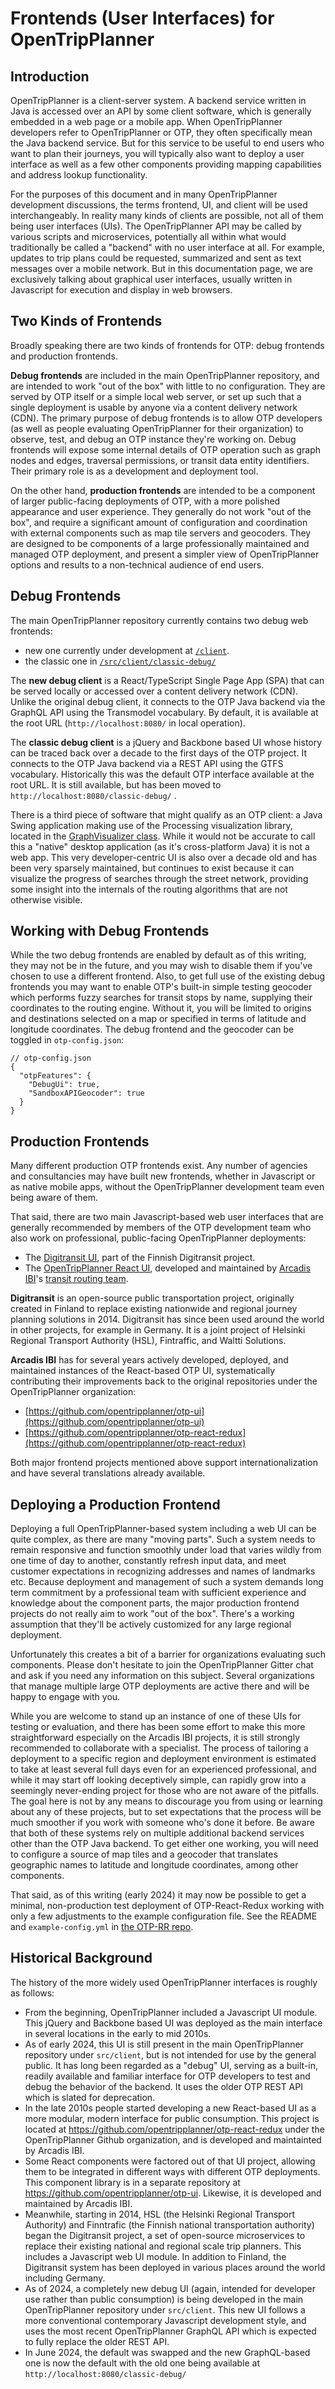 # Frontends (User Interfaces) for OpenTripPlanner

## Introduction

OpenTripPlanner is a client-server system. A backend service written in Java is accessed over an API by some client software, which is generally embedded in a web page or a mobile app. When OpenTripPlanner developers refer to OpenTripPlanner or OTP, they often specifically mean the Java backend service. But for this service to be useful to end users who want to plan their journeys, you will typically also want to deploy a user interface as well as a few other components providing mapping capabilities and address lookup functionality.

For the purposes of this document and in many OpenTripPlanner development discussions, the terms frontend, UI, and client will be used interchangeably. In reality many kinds of clients are possible, not all of them being user interfaces (UIs). The OpenTripPlanner API may be called by various scripts and microservices, potentially all within what would traditionally be called a "backend" with no user interface at all. For example, updates to trip plans could be requested, summarized and sent as text messages over a mobile network. But in this documentation page, we are exclusively talking about graphical user interfaces, usually written in Javascript for execution and display in web browsers.

## Two Kinds of Frontends

Broadly speaking there are two kinds of frontends for OTP: debug frontends and production frontends. 

**Debug frontends** are included in the main OpenTripPlanner repository, and are intended to work "out of the box" with little to no configuration. They are served by OTP itself or a simple local web server, or set up such that a single deployment is usable by anyone via a content delivery network (CDN). The primary purpose of debug frontends is to allow OTP developers (as well as people evaluating OpenTripPlanner for their organization) to observe, test, and debug an OTP instance they're working on. Debug frontends will expose some internal details of OTP operation such as graph nodes and edges, traversal permissions, or transit data entity identifiers. Their primary role is as a development and deployment tool.

On the other hand, **production frontends** are intended to be a component of larger public-facing deployments of OTP, with a more polished appearance and user experience. They generally do not work "out of the box", and require a significant amount of configuration and coordination with external components such as map tile servers and geocoders. They are designed to be components of a large professionally maintained and managed OTP deployment, and present a simpler view of OpenTripPlanner options and results to a non-technical audience of end users. 

## Debug Frontends

The main OpenTripPlanner repository currently contains two debug web frontends: 

- new one currently under development at [`/client`](https://github.com/opentripplanner/OpenTripPlanner/tree/dev-2.x/client).
- the classic one in [`/src/client/classic-debug/`](https://github.com/opentripplanner/OpenTripPlanner/tree/dev-2.x/src/client/classic-debug) 

The **new debug client** is a React/TypeScript Single Page App (SPA) that can be served locally or accessed over a content delivery network (CDN). 
Unlike the original debug client, it connects to the OTP Java backend via the GraphQL API using the Transmodel vocabulary. By default, it is available at the root URL (`http://localhost:8080/` in local operation).

The **classic debug client** is a jQuery and Backbone based UI whose history can be traced back over a decade to the first days of the OTP project. 
It connects to the OTP Java backend via a REST API using the GTFS vocabulary. Historically this was the default OTP interface available at the root URL.
It is still available, but has been moved to `http://localhost:8080/classic-debug/` .

There is a third piece of software that might qualify as an OTP client: a Java Swing application making use of the Processing visualization library, 
located in the [GraphVisualizer class](https://github.com/opentripplanner/OpenTripPlanner/blob/dev-2.x/src/main/java/org/opentripplanner/visualizer/GraphVisualizer.java). 
While it would not be accurate to call this a "native" desktop application (as it's cross-platform Java) it is not a web app. This very developer-centric 
UI is also over a decade old and has been very sparsely maintained, but continues to exist because it can visualize the progress of searches through the 
street network, providing some insight into the internals of the routing algorithms that are not otherwise visible.

## Working with Debug Frontends

While the two debug frontends are enabled by default as of this writing, they may not be in the future, and you may wish to disable them if you've chosen to use a different frontend. 
Also, to get full use of the existing debug frontends you may want to enable OTP's built-in simple testing geocoder which performs fuzzy searches for 
transit stops by name, supplying their coordinates to the routing engine. Without it, you will be limited to origins and destinations selected on a map or 
specified in terms of latitude and longitude coordinates. The debug frontend and the geocoder can be toggled in `otp-config.json`:

```json5
// otp-config.json
{
  "otpFeatures": {
    "DebugUi": true,
    "SandboxAPIGeocoder": true
  }
}
```

## Production Frontends

Many different production OTP frontends exist. Any number of agencies and consultancies may have built new frontends, whether in Javascript or as native mobile apps, without the OpenTripPlanner development team even being aware of them.

That said, there are two main Javascript-based web user interfaces that are generally recommended by members of the OTP development team who also work on professional, public-facing OpenTripPlanner deployments:

- The [Digitransit UI](https://github.com/HSLdevcom/digitransit-ui), part of the Finnish Digitransit project.
- The [OpenTripPlanner React UI](https://github.com/opentripplanner/otp-react-redux), developed and maintained by [Arcadis IBI](https://www.ibigroup.com)'s [transit routing team](https://www.ibigroup.com/ibi-products/transit-routing/).

**Digitransit** is an open-source public transportation project, originally created in Finland to replace existing nationwide and regional journey planning solutions in 2014. Digitransit has since been used around the world in other projects, for example in Germany. It is a joint project of Helsinki Regional Transport Authority (HSL), Fintraffic, and Waltti Solutions.

**Arcadis IBI** has for several years actively developed, deployed, and maintained instances of the React-based OTP UI, systematically contributing their improvements back to the original repositories under the OpenTripPlanner organization: 

- [https://github.com/opentripplanner/otp-ui](https://github.com/opentripplanner/otp-ui)
- [https://github.com/opentripplanner/otp-react-redux](https://github.com/opentripplanner/otp-react-redux)

Both major frontend projects mentioned above support internationalization and have several translations already available.

## Deploying a Production Frontend

Deploying a full OpenTripPlanner-based system including a web UI can be quite complex, as there are many "moving parts". Such a system needs to remain responsive and function smoothly under load that varies wildly from one time of day to another, constantly refresh input data, and meet customer expectations in recognizing addresses and names of landmarks etc. Because deployment and management of such a system demands long term commitment by a professional team with sufficient experience and knowledge about the component parts, the major production frontend projects do not really aim to work "out of the box". There's a working assumption that they'll be actively customized for any large regional deployment.

Unfortunately this creates a bit of a barrier for organizations evaluating such components. Please don't hesitate to join the OpenTripPlanner Gitter chat and ask if you need any information on this subject. Several organizations that manage multiple large OTP deployments are active there and will be happy to engage with you.

While you are welcome to stand up an instance of one of these UIs for testing or evaluation, and there has been some effort to make this more straightforward especially on the Arcadis IBI projects, it is still strongly recommended to collaborate with a specialist. The process of tailoring a deployment to a specific region and deployment environment is estimated to take at least several full days even for an experienced professional, and while it may start off looking deceptively simple, can rapidly grow into a seemingly never-ending project for those who are not aware of the pitfalls. The goal here is not by any means to discourage you from using or learning about any of these projects, but to set expectations that the process will be much smoother if you work with someone who's done it before. Be aware that both of these systems rely on multiple additional backend services other than the OTP Java backend. To get either one working, you will need to configure a source of map tiles and a geocoder that translates geographic names to latitude and longitude coordinates, among other components.

That said, as of this writing (early 2024) it may now be possible to get a minimal, non-production test deployment of OTP-React-Redux working with only a few adjustments to the example configuration file. See the README and `example-config.yml` in [the OTP-RR repo](https://github.com/opentripplanner/otp-react-redux).

## Historical Background

The history of the more widely used OpenTripPlanner interfaces is roughly as follows:

- From the beginning, OpenTripPlanner included a Javascript UI module. This jQuery and Backbone based UI was deployed as the main interface in several locations in the early to mid 2010s.
- As of early 2024, this UI is still present in the main OpenTripPlanner repository under `src/client`, but is not intended for use by the general public. It has long been regarded as a "debug" UI, serving as a built-in, readily available and familiar interface for OTP developers to test and debug the behavior of the backend. It uses the older OTP REST API which is slated for deprecation.
- In the late 2010s people started developing a new React-based UI as a more modular, modern interface for public consumption. This project is located at https://github.com/opentripplanner/otp-react-redux under the OpenTripPlanner Github organization, and is developed and maintainted by Arcadis IBI.
- Some React components were factored out of that UI project, allowing them to be integrated in different ways with different OTP deployments. This component library is in a separate repository at https://github.com/opentripplanner/otp-ui. Likewise, it is developed and maintained by Arcadis IBI.
- Meanwhile, starting in 2014, HSL (the Helsinki Regional Transport Authority) and Finntrafic (the Finnish national transportation authority) began the Digitransit project, a set of open-source microservices to replace their existing national and regional scale trip planners. This includes a Javascript web UI module. In addition to Finland, the Digitransit system has been deployed in various places around the world including Germany.
- As of 2024, a completely new debug UI (again, intended for developer use rather than public consumption) is being developed in the main OpenTripPlanner repository under `src/client`. This new UI follows a more conventional contemporary Javascript development style, and uses the most recent OpenTripPlanner GraphQL API which is expected to fully replace the older REST API. 
- In June 2024, the default was swapped and the new GraphQL-based one is now the default with the old one being available at `http://localhost:8080/classic-debug/`